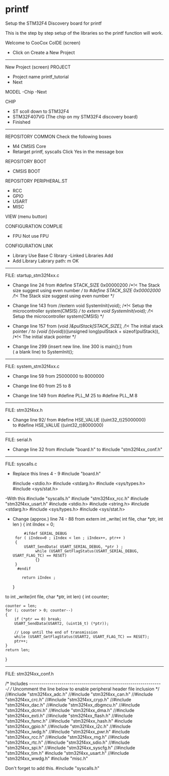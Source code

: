 # printf
Setup the STM32F4 Discovery board for printf

This is the step by step setup of the libraries so the printf function will work.

Welcome to CooCox CoIDE (screen)
- Click on Create a New Project

****************************************************************
New Project (screen)
PROJECT
- Project name
  printf_tutorial
- Next

MODEL
-Chip
-Next

CHIP
- ST
  scoll down to STM32F4
- STM32F407VG (The chip on my STM32F4 discovery board)
- Finished

****************************************************************
REPOSITORY COMMON
Check the following boxes
- M4 CMSIS Core
- Retarget printf, syscalls
     Click Yes in the message box


REPOSITORY BOOT
- CMSIS BOOT


REPOSITORY PERIPHERAL.ST
- RCC
- GPIO
- USART
- MISC

VIEW (menu button)

CONFIGURATION COMPLIE
- FPU
  Not use FPU

CONFIGURATION LINK
- Library
  Use Base C library
-Linked Libraries
  Add
- Add Library
  Labrary path: m
  OK

****************************************************************

FILE: startup_stm32f4xx.c

- Change line 24
from
  #define STACK_SIZE       0x00000200      /*!< The Stack size suggest using even number    */
to 
  #define STACK_SIZE       0x00002000      /*!< The Stack size suggest using even number    */

- Change line 143
from 
  //extern void SystemInit(void);    /*!< Setup the microcontroller system(CMSIS) */
to
  extern void SystemInit(void);    /*!< Setup the microcontroller system(CMSIS) */

- Change line 157 
from
   (void *)&pulStack[STACK_SIZE],     /*!< The initial stack pointer         */
to
   (void (*)(void))((unsigned long)pulStack + sizeof(pulStack)), /*!< The initial stack pointer */

- Change line 299 (insert new line. line 300 is main();)
from  
  ( a blank line)
to
  SystemInit(); 

****************************************************************
 FILE: system_stm32f4xx.c
- Change line 59
from
  25000000
to 
  8000000

- Change line 60
from
   25
to 
   8
- Change line 149
from
   #define PLL_M      25
to
   #define PLL_M      8

****************************************************************
FILE: stm32f4xx.h 
- Change line 92/
from
#define HSE_VALUE    ((uint32_t)25000000)    
to
#define HSE_VALUE    ((uint32_t)8000000) 

****************************************************************
FILE: serial.h

- Change line 32
from
#include "board.h"
to 
#include "stm32f4xx_conf.h"

****************************************************************
FILE: syscalls.c

- Replace this lines 4 - 9
#include "board.h"
 
  #include <stdio.h>
  #include <stdarg.h>
  #include <sys/types.h>
  #include <sys/stat.h>


-With this
  #include "syscalls.h"
  #include "stm32f4xx_rcc.h"
  #include "stm32f4xx_usart.h"
  #include <stdio.h>
  #include <string.h>
  #include <stdarg.h>
  #include <sys/types.h>
  #include <sys/stat.h>

- Change (approx.) line 74 - 88
from
   extern int _write( int file, char *ptr, int len )
   {
       int iIndex = 0;
    
           #ifdef SERIAL_DEBUG
       for ( iIndex=0 ; iIndex < len ; iIndex++, ptr++ )
       {
           USART_SendData( USART_SERIAL_DEBUG, *ptr ) ;
                while (USART_GetFlagStatus(USART_SERIAL_DEBUG, USART_FLAG_TC) == RESET)
                {}
       }
        #endif

          return iIndex ;
    }

to
int _write(int file, char *ptr, int len)
{
	int counter;

	counter = len;
	for (; counter > 0; counter--)
	{
		if (*ptr == 0) break;
		USART_SendData(USART2, (uint16_t) (*ptr));

		// Loop until the end of transmission
		while (USART_GetFlagStatus(USART2, USART_FLAG_TC) == RESET);
		ptr++;
	}
	return len;
}

****************************************************************
FILE: stm32f4xx_conf.h

/* Includes ------------------------------------------------------------------*/
/* Uncomment the line below to enable peripheral header file inclusion */
//#include "stm32f4xx_adc.h"
//#include "stm32f4xx_can.h"
//#include "stm32f4xx_crc.h"
//#include "stm32f4xx_cryp.h"
//#include "stm32f4xx_dac.h"
//#include "stm32f4xx_dbgmcu.h"
//#include "stm32f4xx_dcmi.h"
//#include "stm32f4xx_dma.h"
//#include "stm32f4xx_exti.h"
//#include "stm32f4xx_flash.h"
//#include "stm32f4xx_fsmc.h"
//#include "stm32f4xx_hash.h"
#include "stm32f4xx_gpio.h"
//#include "stm32f4xx_i2c.h"
//#include "stm32f4xx_iwdg.h"
//#include "stm32f4xx_pwr.h"
#include "stm32f4xx_rcc.h"
//#include "stm32f4xx_rng.h"
//#include "stm32f4xx_rtc.h"
//#include "stm32f4xx_sdio.h"
//#include "stm32f4xx_spi.h"
//#include "stm32f4xx_syscfg.h"
//#include "stm32f4xx_tim.h"
#include "stm32f4xx_usart.h"
//#include "stm32f4xx_wwdg.h"
#include "misc.h"

Don't forget to add this.
#include "syscalls.h"
